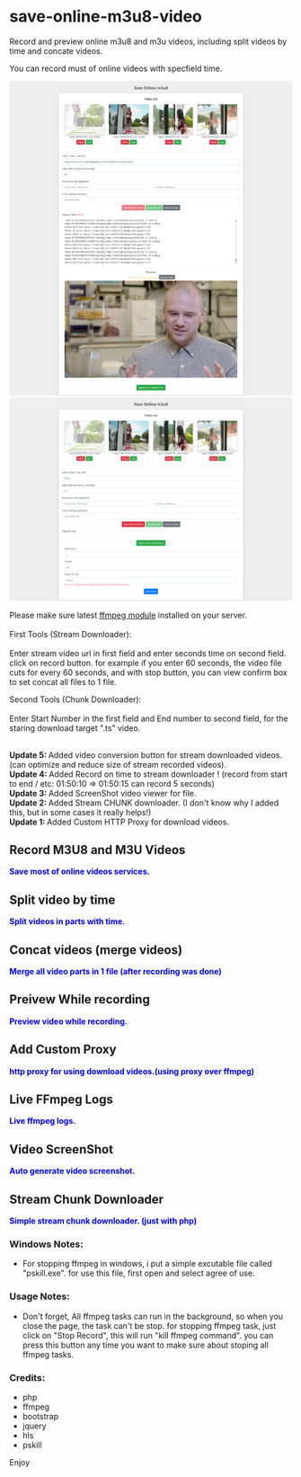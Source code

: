 # save-online-m3u8-video
Record and preview online m3u8 and m3u videos, including split videos by time and concate videos.

You can record must of online videos with specfield time.
<br/>

<img src="https://raw.githubusercontent.com/Pedroxam/save-online-m3u8-video/master/shot2.png" alt="m3u8 video php saver screenshot">
<br/>
<img src="https://raw.githubusercontent.com/Pedroxam/save-online-m3u8-video/master/shot.png" alt="m3u8 video php saver screenshot">
<br/>

Please make sure latest <a href="https://www.ffmpeg.org/" target="_blank">ffmpeg module</a> installed on your server.
<br/><br/>
First Tools (Stream Downloader):<br/><br/>
Enter stream video url in first field and enter seconds time on second field. click on record button. for example if you enter 60 seconds, the video file cuts for every 60 seconds, and with stop button, you can view confirm box to set concat all files to 1 file. 

Second Tools (Chunk Downloader):<br/><br/>
Enter Start Number in the first field and End number to second field, for the staring download target ".ts" video.

<br/>
<b>Update 5: </b> Added video conversion button for stream downloaded videos. (can optimize and reduce size of stream recorded videos).
<br/>
<b>Update 4: </b> Added Record on time to stream downloader ! (record from start to end / etc: 01:50:10 => 01:50:15 can record 5 seconds)
<br/>
<b>Update 3: </b> Added ScreenShot video viewer for file.
<br/>
<b>Update 2: </b> Added Stream CHUNK downloader. (I don't know why I added this, but in some cases it really helps!)
<br/>
<b>Update 1: </b> Added Custom HTTP Proxy for download videos.

<h2>Record M3U8 and M3U Videos</h2>
<b style="color:blue">Save most of online videos services.</b>

<br/>

<h2>Split video by time</h2>
<b style="color:blue">Split videos in parts with time.</b>

<h2>Concat videos (merge videos)</h2>
<b style="color:blue">Merge all video parts in 1 file (after recording was done)</b>

<h2>Preivew While recording</h2>
<b style="color:blue">Preview video while recording.</b>

<h2>Add Custom Proxy</h2>
<b style="color:blue">http proxy for using download videos.(using proxy over ffmpeg)</b>
<br/>

<h2>Live FFmpeg Logs</h2>
<b style="color:blue">Live ffmpeg logs.</b>
<br/>

<h2>Video ScreenShot</h2>
<b style="color:blue">Auto generate video screenshot.</b>
<br/>

<h2>Stream Chunk Downloader</h2>
<b style="color:blue">Simple stream chunk downloader. (just with php)</b>
<br/> 

<h3>Windows Notes:</h3>

- For stopping ffmpeg in windows, i put a simple excutable file called "pskill.exe". for use this file, first open and select agree of use.

<h3>Usage Notes:</h3>

- Don't forget, All ffmpeg tasks can run in the background, so when you close the page, the task can't be stop. for stopping ffmpeg task, just click on "Stop Record", this will run "kill ffmpeg command". you can press this button any time you want to make sure about stoping all ffmpeg tasks.

<h3>Credits:</h3>

<ul>
<li>php</li>
<li>ffmpeg</li>
<li>bootstrap</li>
<li>jquery</li>
<li>hls</li>
<li>pskill</li>
</ul>

Enjoy
